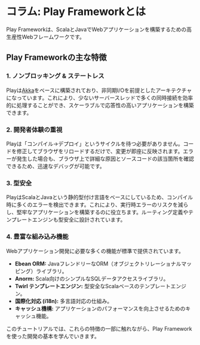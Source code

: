 # コラム: Play Frameworkとは

Play Frameworkは、ScalaとJavaでWebアプリケーションを構築するための高生産性Webフレームワークです。

## Play Frameworkの主な特徴

### 1. ノンブロッキング & ステートレス
Playは[Akka](https://akka.io/)をベースに構築されており、非同期I/Oを前提としたアーキテクチャになっています。これにより、少ないサーバースレッドで多くの同時接続を効率的に処理することができ、スケーラブルで応答性の高いアプリケーションを構築できます。

### 2. 開発者体験の重視
Playは「コンパイル→デプロイ」というサイクルを待つ必要がありません。コードを修正してブラウザをリロードするだけで、変更が即座に反映されます。エラーが発生した場合も、ブラウザ上で詳細な原因とソースコードの該当箇所を確認できるため、迅速なデバッグが可能です。

### 3. 型安全
PlayはScalaとJavaという静的型付け言語をベースにしているため、コンパイル時に多くのエラーを検出できます。これにより、実行時エラーのリスクを減らし、堅牢なアプリケーションを構築するのに役立ちます。ルーティング定義やテンプレートエンジンも型安全に設計されています。

### 4. 豊富な組み込み機能
Webアプリケーション開発に必要な多くの機能が標準で提供されています。
- **Ebean ORM:** JavaフレンドリーなORM（オブジェクトリレーショナルマッピング）ライブラリ。
- **Anorm:** Scala向けのシンプルなSQLデータアクセスライブラリ。
- **Twirl テンプレートエンジン:** 型安全なScalaベースのテンプレートエンジン。
- **国際化対応 (i18n):** 多言語対応の仕組み。
- **キャッシュ機構:** アプリケーションのパフォーマンスを向上させるためのキャッシュ機能。

このチュートリアルでは、これらの特徴の一部に触れながら、Play Frameworkを使った開発の基本を学んでいきます。
